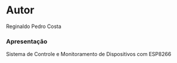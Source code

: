 
# Autor
Reginaldo Pedro Costa
### Apresentação
Sistema de Controle e Monitoramento de Dispositivos com ESP8266
